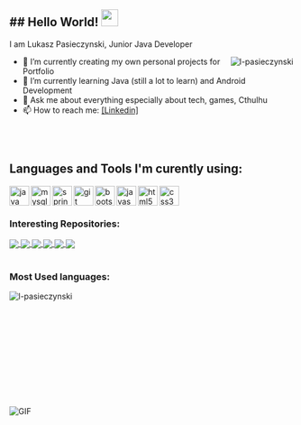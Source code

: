<h2>## Hello World! <img src="https://raw.githubusercontent.com/iampavangandhi/iampavangandhi/master/gifs/Hi.gif" width="30px"></h2>

I am Lukasz Pasieczynski, Junior Java Developer 

<img align="right" src="https://github-readme-stats.vercel.app/api?username=l-pasieczynski&&show_icons=true&title_color=ffffff&icon_color=bb2acf&text_color=daf7dc&bg_color=151515" alt="l-pasieczynski"/>

- 🔭 I’m currently creating my own personal projects for Portfolio
- 🌱 I’m currently learning Java (still a lot to learn) and Android Development
- 💬 Ask me about everything especially about tech, games, Cthulhu
- 📫 How to reach me: [\[Linkedin\]](https://www.linkedin.com/in/l-pasieczynski/)

<br>
<br>

## Languages and Tools I'm curently using: 

<img align="left" src="https://devicons.github.io/devicon/devicon.git/icons/java/java-original-wordmark.svg" alt="java" width="35"/>
<img align="left" src="https://devicons.github.io/devicon/devicon.git/icons/mysql/mysql-original-wordmark.svg" alt="mysql" width="35"/> 
<img align="left" src="https://www.vectorlogo.zone/logos/springio/springio-icon.svg" alt="spring" width="35"/>
<img align="left" src="https://www.vectorlogo.zone/logos/git-scm/git-scm-icon.svg" alt="git" width="35"/>
<img align="left" src="https://devicons.github.io/devicon/devicon.git/icons/bootstrap/bootstrap-plain.svg" alt="bootstrap" width="35"/>
<img align="left" src="https://devicons.github.io/devicon/devicon.git/icons/javascript/javascript-original.svg" alt="javascript" width="35"/>
<img align="left" src="https://devicons.github.io/devicon/devicon.git/icons/html5/html5-original-wordmark.svg" alt="html5" width="35"/>
<img align="left" src="https://devicons.github.io/devicon/devicon.git/icons/css3/css3-original-wordmark.svg" alt="css3" width="35"/> 
                                                                                                                                
<br>
<br>

### Interesting Repositories: 

<a href="https://github.com/l-pasieczynski/CharityApp">
  <img align="center" src="https://github-readme-stats.vercel.app/api/pin/?username=l-pasieczynski&repo=CharityApp&title_color=ffffff&text_color=c9cacc&icon_color=2bbc8a&bg_color=1d1f21" />
</a>


<a href="https://github.com/l-pasieczynski/SurveyApp">
  <img align="center" src="https://github-readme-stats.vercel.app/api/pin/?username=l-pasieczynski&repo=SurveyApp&title_color=ffffff&text_color=c9cacc&icon_color=2bbc8a&bg_color=1d1f21" />
</a>


<a href="https://github.com/l-pasieczynski/RecipeApp-Spring">
  <img align="center" src="https://github-readme-stats.vercel.app/api/pin/?username=l-pasieczynski&repo=RecipeApp-Spring&title_color=ffffff&text_color=c9cacc&icon_color=2bbc8a&bg_color=1d1f21" />
</a>


<a href="https://github.com/l-pasieczynski/RecipeApp-Servlets">
  <img align="center" src="https://github-readme-stats.vercel.app/api/pin/?username=l-pasieczynski&repo=RecipeApp-Servlets&title_color=ffffff&text_color=c9cacc&icon_color=2bbc8a&bg_color=1d1f21" />
</a>


<a href="https://github.com/l-pasieczynski/Spring-MVC-REST">
  <img align="center" src="https://github-readme-stats.vercel.app/api/pin/?username=l-pasieczynski&repo=Spring-MVC-REST&title_color=ffffff&text_color=c9cacc&icon_color=2bbc8a&bg_color=1d1f21" />
</a>


<a href="https://github.com/l-pasieczynski/Javascript-jQuery-REST">
  <img align="center" src="https://github-readme-stats.vercel.app/api/pin/?username=l-pasieczynski&repo=Javascript-jQuery-REST&title_color=ffffff&text_color=c9cacc&icon_color=2bbc8a&bg_color=1d1f21" />
</a>    

<br>
<br>

### Most Used languages: 
<img align="left" src="https://github-readme-stats.vercel.app/api/top-langs/?username=l-pasieczynski&title_color=ffffff&text_color=c9cacc&icon_color=2bbc8a&bg_color=1d1f21&hide=html" alt="l-pasieczynski" />
<br/>
<br/>
<br/>
<br/>
<br/>
<br/>
<br/>
<br/>
<br/>
<br/>
<br/>
<br/>

<img align="left" alt="GIF" src="https://media.giphy.com/media/13HgwGsXF0aiGY/giphy.gif" />
